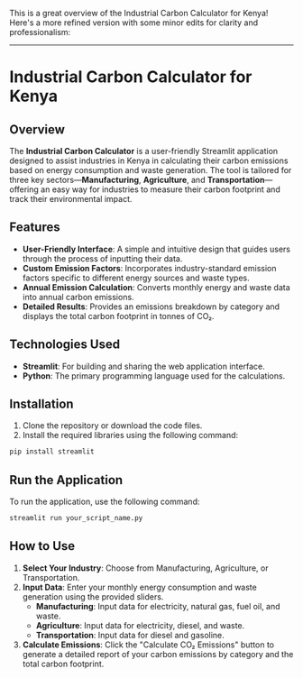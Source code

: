 This is a great overview of the Industrial Carbon Calculator for Kenya! Here's a more refined version with some minor edits for clarity and professionalism:

---

# Industrial Carbon Calculator for Kenya

## Overview

The **Industrial Carbon Calculator** is a user-friendly Streamlit application designed to assist industries in Kenya in calculating their carbon emissions based on energy consumption and waste generation. The tool is tailored for three key sectors—**Manufacturing**, **Agriculture**, and **Transportation**—offering an easy way for industries to measure their carbon footprint and track their environmental impact.

## Features

- **User-Friendly Interface**: A simple and intuitive design that guides users through the process of inputting their data.
- **Custom Emission Factors**: Incorporates industry-standard emission factors specific to different energy sources and waste types.
- **Annual Emission Calculation**: Converts monthly energy and waste data into annual carbon emissions.
- **Detailed Results**: Provides an emissions breakdown by category and displays the total carbon footprint in tonnes of CO₂.

## Technologies Used

- **Streamlit**: For building and sharing the web application interface.
- **Python**: The primary programming language used for the calculations.

## Installation

1. Clone the repository or download the code files.
2. Install the required libraries using the following command:

```bash
pip install streamlit
```

## Run the Application

To run the application, use the following command:

```bash
streamlit run your_script_name.py
```

## How to Use

1. **Select Your Industry**: Choose from Manufacturing, Agriculture, or Transportation.
2. **Input Data**: Enter your monthly energy consumption and waste generation using the provided sliders.
   - **Manufacturing**: Input data for electricity, natural gas, fuel oil, and waste.
   - **Agriculture**: Input data for electricity, diesel, and waste.
   - **Transportation**: Input data for diesel and gasoline.
3. **Calculate Emissions**: Click the "Calculate CO₂ Emissions" button to generate a detailed report of your carbon emissions by category and the total carbon footprint.

